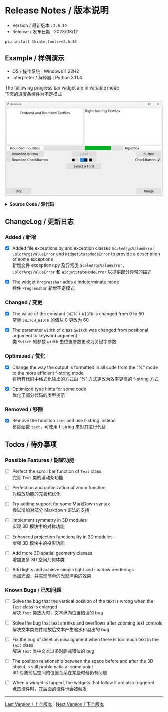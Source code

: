 Release Notes / 版本说明
=======================

* Version / 最新版本 : `2.6.10`
* Release / 发布日期 : 2023/08/12

```
pip install tkintertools==2.6.10
```

Example / 样例演示
-----------------

* OS / 操作系统 : Windows11 22H2
* Interpreter / 解释器 : Python 3.11.4

The following progress bar widget are in variable mode  
下面的进度条控件为不定模式

![png](example.png)

<details><summary><b>Source Code / 源代码</b></summary>

```python
# Only the key parts of the code are shown here

pb = tkt.Progressbar(canvas, 320, 320, 640, 35, mode='indeterminate')  # indeterminate mode
pb.load(0.7) # load to 70%
```

</details>

ChangeLog / 更新日志
-------------------

### Added / 新增

- [X] Added file exceptions.py and exception classes `ScaleArgsValueError`, `ColorArgsValueError` and `WidgetStateModeError` to provide a description of some exceptions  
新增文件 exceptions.py 及异常类 `ScaleArgsValueError`、`ColorArgsValueError` 和 `WidgetStateModeError` 以提供部分异常的描述

- [X] The widget `Progressbar` adds a indeterminate mode  
控件 `Progressbar` 新增不定模式

### Changed / 变更

- [X] The value of the constant `SWITCH_WIDTH` is changed from 0 to 60  
常量 `SWITCH_WIDTH` 的值从 0 更改为 60

- [X] The parameter `width` of class `Switch` was changed from positional argument to keyword argument  
类 `Switch` 的参数 `width` 由位置参数更改为关键字参数

### Optimized / 优化

- [X] Change the way the output is formatted in all code from the "%" mode to the more efficient f-string mode  
将所有代码中格式化输出的方式由 “%” 方式更改为效率更高的 f-string 方式

- [X] Optimized type hints for some code  
优化了部分代码的类型提示

### Removed / 移除

- [X] Remove the function `text` and use f-string instead  
移除函数 `text`，可使用 f-string 来对其进行代替

Todos / 待办事项
---------------

### Possible Features / 期望功能

- [ ] Perfect the scroll bar function of `Text` class  
完善 `Text` 类的滚动条功能

- [ ] Perfection and optimization of zoom function  
对缩放功能的完善和优化

- [ ] Try adding support for some MarkDown syntax  
尝试增加对部分 Markdown 语法的支持

- [ ] Implement symmetry in 3D modules  
实现 3D 模块中的对称功能

- [ ] Enhanced projection functionality in 3D modules  
增强 3D 模块中的投影功能

- [ ] Add more 3D spatial geometry classes  
增加更多 3D 空间几何体类

-  [ ] Add lights and achieve simple light and shadow renderings  
添加光源，并实现简单的光影渲染的效果

### Known Bugs / 已知问题

- [ ] Solve the bug that the vertical position of the text is wrong when the `Text` class is enlarged  
解决 `Text` 类放大时，文本纵向位置错误的 bug

- [ ] Solve the bug that text shrinks and overflows after zooming text controls  
解决文本类控件缩放后文本产生缩水和溢出的 bug

- [ ] Fix the bug of deletion misalignment when there is too much text in the `Text` class  
解决 `Text` 类中文本过多时删减错位的 bug

- [ ] The position relationship between the space before and after the 3D object is still problematic at some point  
3D 对象前后空间的位置关系在某些时候仍有问题

- [ ] When a widget is tapped, the widgets that follow it are also triggered  
点击控件时，其后面的控件也会被触发

---
[Last Version / 上个版本](../2.6.9/News.md) | [Next Version / 下个版本](../2.6.11/News.md)
